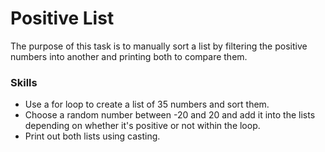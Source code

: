 # Positive List
The purpose of this task is to manually sort a list by filtering the positive numbers into another and printing both to compare them.

### Skills
- Use a for loop to create a list of 35 numbers and sort them.
- Choose a random number between -20 and 20 and add it into the lists depending on whether it's positive or not within the loop.
- Print out both lists using casting.
